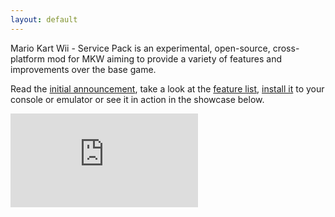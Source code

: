 ```yaml
---
layout: default
---
```


Mario Kart Wii - Service Pack is an experimental, open-source, cross-platform mod for MKW aiming to provide a variety of features and improvements over the base game.

Read the [initial announcement](/blog), take a look at the [feature list](/features), [install it](/download) to your console or emulator or see it in action in the showcase below.

<div class="videowrapper">
<iframe src="https://www.youtube.com/embed/KF3y3nQneBo" title="YouTube video player" frameborder="0" allow="accelerometer; autoplay; clipboard-write; encrypted-media; gyroscope; picture-in-picture" allowfullscreen></iframe>
</div>
